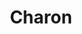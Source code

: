 ---
layout: default
title: Charon
short_description: Day to day task assistant
long_description: TODO
is_featured: true
---